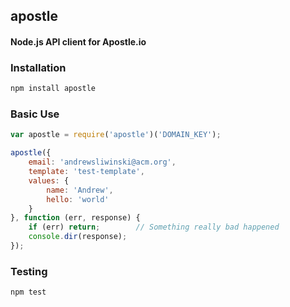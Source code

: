 ## apostle
#### Node.js API client for Apostle.io

### Installation
```bash
npm install apostle
```

### Basic Use
```js
var apostle = require('apostle')('DOMAIN_KEY');

apostle({
    email: 'andrewsliwinski@acm.org',
    template: 'test-template',
    values: {
        name: 'Andrew',
        hello: 'world'
    }
}, function (err, response) {
    if (err) return;        // Something really bad happened
    console.dir(response); 
});
```

### Testing
```bash
npm test
```